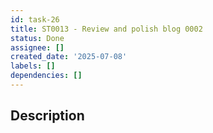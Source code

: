```yaml
---
id: task-26
title: ST0013 - Review and polish blog 0002
status: Done
assignee: []
created_date: '2025-07-08'
labels: []
dependencies: []
---
```


## Description
